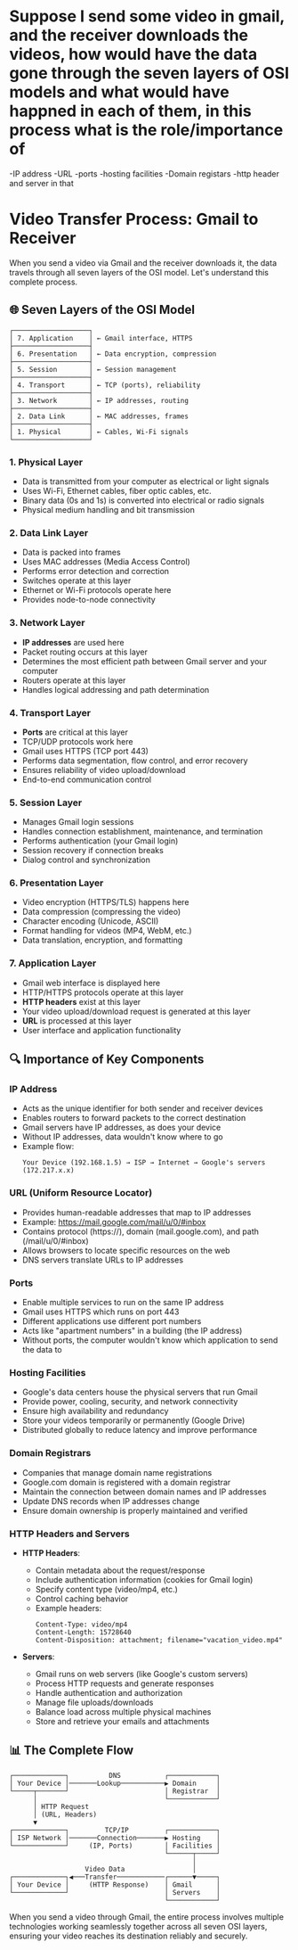 # Suppose I send some video in gmail, and the receiver downloads the videos, how would have the data gone through the seven layers of OSI models and what would have happned in each of them, in this process what is the role/importance of

-IP address
-URL
-ports
-hosting facilities
-Domain registars
-http header and server in that






# Video Transfer Process: Gmail to Receiver

When you send a video via Gmail and the receiver downloads it, the data travels through all seven layers of the OSI model. Let's understand this complete process.

## 🌐 Seven Layers of the OSI Model

```
┌───────────────────┐
│ 7. Application    │ ← Gmail interface, HTTPS
├───────────────────┤
│ 6. Presentation   │ ← Data encryption, compression
├───────────────────┤
│ 5. Session        │ ← Session management
├───────────────────┤
│ 4. Transport      │ ← TCP (ports), reliability
├───────────────────┤
│ 3. Network        │ ← IP addresses, routing
├───────────────────┤
│ 2. Data Link      │ ← MAC addresses, frames
├───────────────────┤
│ 1. Physical       │ ← Cables, Wi-Fi signals
└───────────────────┘
```

### 1. Physical Layer
- Data is transmitted from your computer as electrical or light signals
- Uses Wi-Fi, Ethernet cables, fiber optic cables, etc.
- Binary data (0s and 1s) is converted into electrical or radio signals
- Physical medium handling and bit transmission

### 2. Data Link Layer
- Data is packed into frames
- Uses MAC addresses (Media Access Control)
- Performs error detection and correction
- Switches operate at this layer
- Ethernet or Wi-Fi protocols operate here
- Provides node-to-node connectivity

### 3. Network Layer
- **IP addresses** are used here
- Packet routing occurs at this layer
- Determines the most efficient path between Gmail server and your computer
- Routers operate at this layer
- Handles logical addressing and path determination

### 4. Transport Layer
- **Ports** are critical at this layer
- TCP/UDP protocols work here
- Gmail uses HTTPS (TCP port 443)
- Performs data segmentation, flow control, and error recovery
- Ensures reliability of video upload/download
- End-to-end communication control

### 5. Session Layer
- Manages Gmail login sessions
- Handles connection establishment, maintenance, and termination
- Performs authentication (your Gmail login)
- Session recovery if connection breaks
- Dialog control and synchronization

### 6. Presentation Layer
- Video encryption (HTTPS/TLS) happens here
- Data compression (compressing the video)
- Character encoding (Unicode, ASCII)
- Format handling for videos (MP4, WebM, etc.)
- Data translation, encryption, and formatting

### 7. Application Layer
- Gmail web interface is displayed here
- HTTP/HTTPS protocols operate at this layer
- **HTTP headers** exist at this layer
- Your video upload/download request is generated at this layer
- **URL** is processed at this layer
- User interface and application functionality

## 🔍 Importance of Key Components

### IP Address
- Acts as the unique identifier for both sender and receiver devices
- Enables routers to forward packets to the correct destination
- Gmail servers have IP addresses, as does your device
- Without IP addresses, data wouldn't know where to go
- Example flow:
  ```
  Your Device (192.168.1.5) → ISP → Internet → Google's servers (172.217.x.x)
  ```

### URL (Uniform Resource Locator)
- Provides human-readable addresses that map to IP addresses
- Example: https://mail.google.com/mail/u/0/#inbox
- Contains protocol (https://), domain (mail.google.com), and path (/mail/u/0/#inbox)
- Allows browsers to locate specific resources on the web
- DNS servers translate URLs to IP addresses

### Ports
- Enable multiple services to run on the same IP address
- Gmail uses HTTPS which runs on port 443
- Different applications use different port numbers
- Acts like "apartment numbers" in a building (the IP address)
- Without ports, the computer wouldn't know which application to send the data to

### Hosting Facilities
- Google's data centers house the physical servers that run Gmail
- Provide power, cooling, security, and network connectivity
- Ensure high availability and redundancy
- Store your videos temporarily or permanently (Google Drive)
- Distributed globally to reduce latency and improve performance

### Domain Registrars
- Companies that manage domain name registrations
- Google.com domain is registered with a domain registrar
- Maintain the connection between domain names and IP addresses
- Update DNS records when IP addresses change
- Ensure domain ownership is properly maintained and verified

### HTTP Headers and Servers
- **HTTP Headers**:
  - Contain metadata about the request/response
  - Include authentication information (cookies for Gmail login)
  - Specify content type (video/mp4, etc.)
  - Control caching behavior
  - Example headers:
    ```
    Content-Type: video/mp4
    Content-Length: 15728640
    Content-Disposition: attachment; filename="vacation_video.mp4"
    ```

- **Servers**:
  - Gmail runs on web servers (like Google's custom servers)
  - Process HTTP requests and generate responses
  - Handle authentication and authorization
  - Manage file uploads/downloads
  - Balance load across multiple physical machines
  - Store and retrieve your emails and attachments

## 📊 The Complete Flow

```
┌─────────────┐          DNS           ┌────────────┐
│ Your Device │───────Lookup───────────▶ Domain     │
└─────┬───────┘                        │ Registrar  │
      │                                └────────────┘
      │ HTTP Request
      │ (URL, Headers)
      ▼
┌─────────────┐         TCP/IP         ┌────────────┐
│ ISP Network │───────Connection───────▶ Hosting    │
└─────────────┘     (IP, Ports)        │ Facilities │
                                       └──────┬─────┘
                                              │
                   Video Data                 │
┌─────────────┐◀───Transfer────────────┌──────▼─────┐
│ Your Device │     (HTTP Response)    │ Gmail      │
└─────────────┘                        │ Servers    │
                                       └────────────┘
```

When you send a video through Gmail, the entire process involves multiple technologies working seamlessly together across all seven OSI layers, ensuring your video reaches its destination reliably and securely.

